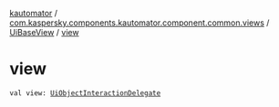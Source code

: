 [kautomator](../../index.md) / [com.kaspersky.components.kautomator.component.common.views](../index.md) / [UiBaseView](index.md) / [view](./view.md)

# view

`val view: `[`UiObjectInteractionDelegate`](../../com.kaspersky.components.kautomator.intercept.delegate/-ui-object-interaction-delegate/index.md)
